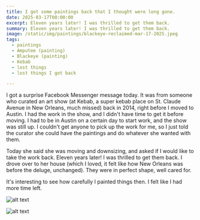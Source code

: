 ```yaml
---
title: I got some paintings back that I thought were long gone.
date: 2025-03-17T00:00:00
excerpt: Eleven years later! I was thrilled to get them back.
summary: Eleven years later! I was thrilled to get them back.
image: /static/img/paintings/blackeye-reclaimed-mar-17-2025.jpeg
tags:
  - paintings
  - Amputee (painting)
  - Blackeye (painting)
  - Kebab
  - lost things
  - lost things I got back

---
```


I got a surprise Facebook Messenger message today. It was from someone who curated an art show (at Kebab, a super kebab place on St. Claude Avenue in New Orleans, much missed) back in 2014, right before I moved to Austin. I had the work in the show, and I didn't have time to get it before moving. I had to be in Austin on a certain day to start work, and the show was still up. I couldn't get anyone to pick up the work for me, so I just told the curator she could have the paintings and do whatever she wanted with them.

Today she said she was moving and downsizing, and asked if I would like to take the work back. Eleven years later! I was thrilled to get them back. I drove over to her house (which I loved, it felt like how New Orleans was before the deluge, unchanged). They were in perfect shape, well cared for.

It's interesting to see how carefully I painted things then. I felt like I had more time left.

![alt text](/static/img/paintings/amputee-reclaimed-mar-17-2025.jpeg)

![alt text](/static/img/paintings/blackeye-reclaimed-mar-17-2025.jpeg)
